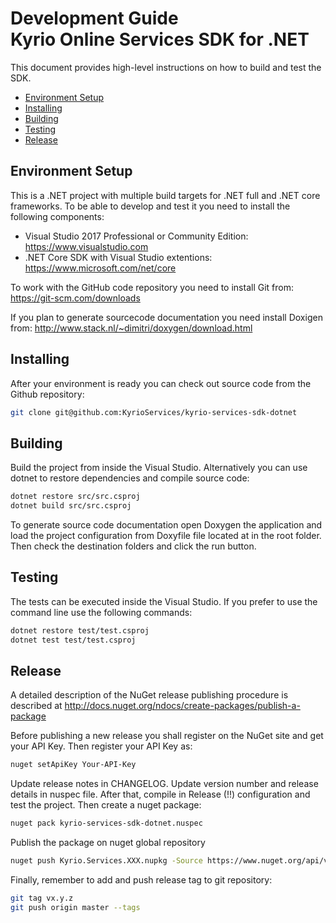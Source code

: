 # Development Guide <br/> Kyrio Online Services SDK for .NET

This document provides high-level instructions on how to build and test the SDK.

* [Environment Setup](#setup)
* [Installing](#install)
* [Building](#build)
* [Testing](#test)
* [Release](#release)

## <a name="setup"></a> Environment Setup

This is a .NET project with multiple build targets for .NET full and .NET core frameworks. 
To be able to develop and test it you need to install the following components:
- Visual Studio 2017 Professional or Community Edition: https://www.visualstudio.com 
- .NET Core SDK with Visual Studio extentions: https://www.microsoft.com/net/core 

To work with the GitHub code repository you need to install Git from: https://git-scm.com/downloads

If you plan to generate sourcecode documentation you need install Doxigen from: http://www.stack.nl/~dimitri/doxygen/download.html

## <a name="install"></a> Installing

After your environment is ready you can check out source code from the Github repository:
```bash
git clone git@github.com:KyrioServices/kyrio-services-sdk-dotnet
```

## <a name="build"></a> Building

Build the project from inside the Visual Studio. Alternatively you can use dotnet
to restore dependencies and compile source code:

```bash
dotnet restore src/src.csproj
dotnet build src/src.csproj
```

To generate source code documentation open Doxygen the application and load the project configuration
from Doxyfile file located at in the root folder. Then check the destination folders and click the run button.

## <a name="test"></a> Testing

The tests can be executed inside the Visual Studio. If you prefer to use the command line
use the following commands:

```bash
dotnet restore test/test.csproj
dotnet test test/test.csproj
```

## <a name="release"></a> Release

A detailed description of the NuGet release publishing procedure 
is described at http://docs.nuget.org/ndocs/create-packages/publish-a-package

Before publishing a new release you shall register on the NuGet site and get your API Key.
Then register your API Key as:

```bash
nuget setApiKey Your-API-Key
```

Update release notes in CHANGELOG. Update version number and release details in nuspec file.
After that, compile in Release (!!) configuration and test the project.
Then create a nuget package:

```bash
nuget pack kyrio-services-sdk-dotnet.nuspec
```

Publish the package on nuget global repository

```bash
nuget push Kyrio.Services.XXX.nupkg -Source https://www.nuget.org/api/v2/package
```

Finally, remember to add and push release tag to git repository:

```bash
git tag vx.y.z
git push origin master --tags
```
